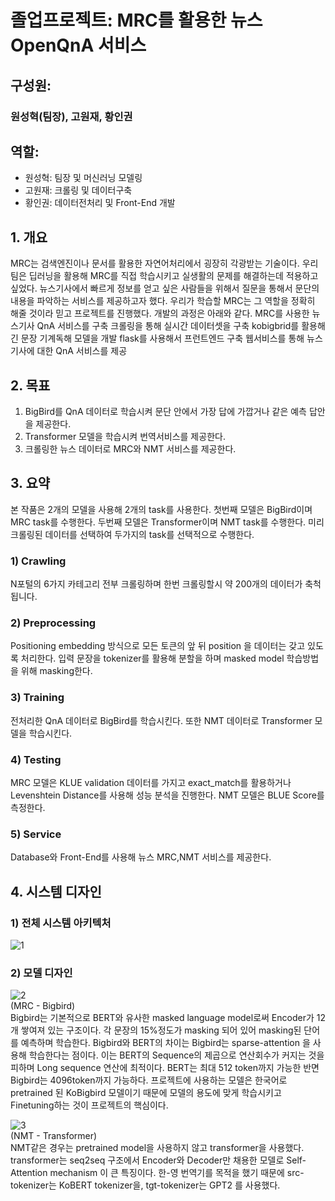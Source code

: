 # 졸업프로젝트: MRC를 활용한 뉴스 OpenQnA 서비스

## 구성원: <br/>
### 원성혁(팀장), 고원재, 황인권 <br/>

## 역할: <br/>
* 원성혁: 팀장 및 머신러닝 모델링 <br/>
* 고원재: 크롤링 및 데이터구축 <br/>
* 황인권: 데이터전처리 및 Front-End 개발

## 1. 개요
MRC는 검색엔진이나 문서를 활용한 자연어처리에서 굉장히 각광받는 기술이다. 우리 팀은
딥러닝을 활용해 MRC를 직접 학습시키고 실생활의 문제를 해결하는데 적용하고 싶었다.
뉴스기사에서 빠르게 정보를 얻고 싶은 사람들을 위해서 질문을 통해서 문단의 내용을
파악하는 서비스를 제공하고자 했다. 우리가 학습할 MRC는 그 역할을 정확히 해줄 것이라
믿고 프로젝트를 진행했다.
개발의 과정은 아래와 같다.
MRC를 사용한 뉴스기사 QnA 서비스를 구축
크롤링을 통해 실시간 데이터셋을 구축
kobigbrid를 활용해 긴 문장 기계독해 모델을 개발
flask를 사용해서 프런트엔드 구축
웹서비스를 통해 뉴스기사에 대한 QnA 서비스를 제공

## 2. 목표
1) BigBird를 QnA 데이터로 학습시켜 문단 안에서 가장 답에 가깝거나 같은 예측 답안을
제공한다.
2) Transformer 모델을 학습시켜 번역서비스를 제공한다.
3) 크롤링한 뉴스 데이터로 MRC와 NMT 서비스를 제공한다.

## 3. 요약
본 작품은 2개의 모델을 사용해 2개의 task를 사용한다. 첫번째 모델은 BigBird이며 MRC
task를 수행한다. 두번째 모델은 Transformer이며 NMT task를 수행한다. 미리 크롤링된
데이터를 선택하여 두가지의 task를 선택적으로 수행한다.

### 1) Crawling
N포털의 6가지 카테고리 전부 크롤링하며 한번 크롤링할시 약 200개의 데이터가
축척됩니다.
### 2) Preprocessing
Positioning embedding 방식으로 모든 토큰의 앞 뒤 position 을 데이터는 갖고
있도록 처리한다.
입력 문장을 tokenizer를 활용해 분할을 하며 masked model 학습방법을 위해
masking한다.
### 3) Training
전처리한 QnA 데이터로 BigBird를 학습시킨다. 또한 NMT 데이터로 Transformer
모델을 학습시킨다.
### 4) Testing
MRC 모델은 KLUE validation 데이터를 가지고 exact_match를 활용하거나
Levenshtein Distance를 사용해 성능 분석을 진행한다.
NMT 모델은 BLUE Score를 측정한다.
### 5) Service
Database와 Front-End를 사용해 뉴스 MRC,NMT 서비스를 제공한다.

## 4. 시스템 디자인
### 1) 전체 시스템 아키텍처
![1](https://user-images.githubusercontent.com/64239673/211190192-fd478b15-05e6-4f20-9971-9468363ccd02.png)

### 2) 모델 디자인

![2](https://user-images.githubusercontent.com/64239673/211190276-b828d27d-010c-4430-98cf-a73d8625d554.png) <br/>
(MRC - Bigbird) <br/>
Bigbird는 기본적으로 BERT와 유사한 masked language model로써 Encoder가 12개 쌓여져
있는 구조이다. 각 문장의 15%정도가 masking 되어 있어 masking된 단어를 예측하며
학습한다. Bigbird와 BERT의 차이는 Bigbird는 sparse-attention 을 사용해 학습한다는
점이다. 이는 BERT의 Sequence의 제곱으로 연산회수가 커지는 것을 피하며 Long
sequence 연산에 최적이다. BERT는 최대 512 token까지 가능한 반면 Bigbird는
4096token까지 가능하다. 프로젝트에 사용하는 모델은 한국어로 pretrained 된 KoBigbird
모델이기 때문에 모델의 용도에 맞게 학습시키고 Finetuning하는 것이 프로젝트의
핵심이다. <br/>

![3](https://user-images.githubusercontent.com/64239673/211190285-88940e51-3019-4c94-ab5f-a950fb35d518.png) <br/>
(NMT - Transformer) <br/>
NMT같은 경우는 pretrained model을 사용하지 않고 transformer을 사용했다. transformer는
seq2seq 구조에서 Encoder와 Decoder만 채용한 모델로 Self-Attention mechanism 이 큰
특징이다. 한-영 번역기를 목적을 했기 때문에 src-tokenizer는 KoBERT tokenizer을,
tgt-tokenizer는 GPT2 를 사용했다. <br/>
